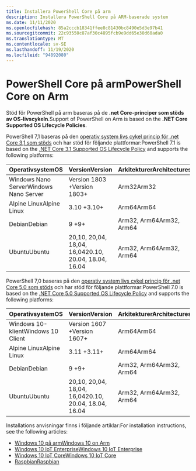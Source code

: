 ```yaml
---
title: Installera PowerShell Core på arm
description: Installera PowerShell Core på ARM-baserade system
ms.date: 11/11/2020
ms.openlocfilehash: 85a2cccb18341ffee8c81430bc8490e5d3e97b41
ms.sourcegitcommit: 22c93550c87af30c4895fcb9e9dd65e30d60ada0
ms.translationtype: MT
ms.contentlocale: sv-SE
ms.lasthandoff: 11/19/2020
ms.locfileid: "94892080"
---
```

# <a name="powershell-core-on-arm"></a><span data-ttu-id="53d72-103">PowerShell Core på arm</span><span class="sxs-lookup"><span data-stu-id="53d72-103">PowerShell Core on Arm</span></span>

<span data-ttu-id="53d72-104">Stöd för PowerShell på arm baseras på de **.net Core-principer som stöds av OS-livscykeln**.</span><span class="sxs-lookup"><span data-stu-id="53d72-104">Support of PowerShell on Arm is based on the **.NET Core Supported OS Lifecycle Policies**.</span></span>

<span data-ttu-id="53d72-105">PowerShell 7,1 baseras på den [operativ system livs cykel princip för .net Core 3,1 som stöds](https://github.com/dotnet/core/blob/master/release-notes/3.1/3.1-supported-os.md) och har stöd för följande plattformar:</span><span class="sxs-lookup"><span data-stu-id="53d72-105">PowerShell 7.1 is based on the [.NET Core 3.1 Supported OS Lifecycle Policy](https://github.com/dotnet/core/blob/master/release-notes/3.1/3.1-supported-os.md) and supports the following platforms:</span></span>

|         <span data-ttu-id="53d72-106">Operativsystem</span><span class="sxs-lookup"><span data-stu-id="53d72-106">OS</span></span>          |          <span data-ttu-id="53d72-107">Version</span><span class="sxs-lookup"><span data-stu-id="53d72-107">Version</span></span>           | <span data-ttu-id="53d72-108">Arkitekturer</span><span class="sxs-lookup"><span data-stu-id="53d72-108">Architectures</span></span> |          <span data-ttu-id="53d72-109">Livscykel</span><span class="sxs-lookup"><span data-stu-id="53d72-109">Lifecycle</span></span>           |
| ------------------- | -------------------------- | ------------- | ---------------------------- |
| <span data-ttu-id="53d72-110">Windows Nano Server</span><span class="sxs-lookup"><span data-stu-id="53d72-110">Windows Nano Server</span></span> | <span data-ttu-id="53d72-111">Version 1803 +</span><span class="sxs-lookup"><span data-stu-id="53d72-111">Version 1803+</span></span>              | <span data-ttu-id="53d72-112">Arm32</span><span class="sxs-lookup"><span data-stu-id="53d72-112">Arm32</span></span>         | <span data-ttu-id="53d72-113">[Windows][Windows-lifecycle]</span><span class="sxs-lookup"><span data-stu-id="53d72-113">[Windows][Windows-lifecycle]</span></span> |
| <span data-ttu-id="53d72-114">Alpine Linux</span><span class="sxs-lookup"><span data-stu-id="53d72-114">Alpine Linux</span></span>        | <span data-ttu-id="53d72-115">3.10 +</span><span class="sxs-lookup"><span data-stu-id="53d72-115">3.10+</span></span>                      | <span data-ttu-id="53d72-116">Arm64</span><span class="sxs-lookup"><span data-stu-id="53d72-116">Arm64</span></span>         | <span data-ttu-id="53d72-117">[Alpina][Alpine-lifecycle]</span><span class="sxs-lookup"><span data-stu-id="53d72-117">[Alpine][Alpine-lifecycle]</span></span>   |
| <span data-ttu-id="53d72-118">Debian</span><span class="sxs-lookup"><span data-stu-id="53d72-118">Debian</span></span>              | <span data-ttu-id="53d72-119">9 +</span><span class="sxs-lookup"><span data-stu-id="53d72-119">9+</span></span>                         | <span data-ttu-id="53d72-120">Arm32, Arm64</span><span class="sxs-lookup"><span data-stu-id="53d72-120">Arm32, Arm64</span></span>  | <span data-ttu-id="53d72-121">[Debian][Debian-lifecycle]</span><span class="sxs-lookup"><span data-stu-id="53d72-121">[Debian][Debian-lifecycle]</span></span>   |
| <span data-ttu-id="53d72-122">Ubuntu</span><span class="sxs-lookup"><span data-stu-id="53d72-122">Ubuntu</span></span>              | <span data-ttu-id="53d72-123">20,10, 20,04, 18,04, 16,04</span><span class="sxs-lookup"><span data-stu-id="53d72-123">20.10, 20.04, 18.04, 16.04</span></span> | <span data-ttu-id="53d72-124">Arm32, Arm64</span><span class="sxs-lookup"><span data-stu-id="53d72-124">Arm32, Arm64</span></span>  | <span data-ttu-id="53d72-125">[Ubuntu][Ubuntu-lifecycle]</span><span class="sxs-lookup"><span data-stu-id="53d72-125">[Ubuntu][Ubuntu-lifecycle]</span></span>   |

<span data-ttu-id="53d72-126">PowerShell 7,0 baseras på den [operativ system livs cykel princip för .net Core 5,0 som stöds](https://github.com/dotnet/core/blob/master/release-notes/5.0/5.0-supported-os.md) och har stöd för följande plattformar:</span><span class="sxs-lookup"><span data-stu-id="53d72-126">PowerShell 7.0 is based on the [.NET Core 5.0 Supported OS Lifecycle Policy](https://github.com/dotnet/core/blob/master/release-notes/5.0/5.0-supported-os.md) and supports the following platforms:</span></span>

|        <span data-ttu-id="53d72-127">Operativsystem</span><span class="sxs-lookup"><span data-stu-id="53d72-127">OS</span></span>         |          <span data-ttu-id="53d72-128">Version</span><span class="sxs-lookup"><span data-stu-id="53d72-128">Version</span></span>           | <span data-ttu-id="53d72-129">Arkitekturer</span><span class="sxs-lookup"><span data-stu-id="53d72-129">Architectures</span></span> |          <span data-ttu-id="53d72-130">Livscykel</span><span class="sxs-lookup"><span data-stu-id="53d72-130">Lifecycle</span></span>           |
| ----------------- | -------------------------- | ------------- | ---------------------------- |
| <span data-ttu-id="53d72-131">Windows 10-klient</span><span class="sxs-lookup"><span data-stu-id="53d72-131">Windows 10 Client</span></span> | <span data-ttu-id="53d72-132">Version 1607 +</span><span class="sxs-lookup"><span data-stu-id="53d72-132">Version 1607+</span></span>              | <span data-ttu-id="53d72-133">Arm64</span><span class="sxs-lookup"><span data-stu-id="53d72-133">Arm64</span></span>         | <span data-ttu-id="53d72-134">[Windows][Windows-lifecycle]</span><span class="sxs-lookup"><span data-stu-id="53d72-134">[Windows][Windows-lifecycle]</span></span> |
| <span data-ttu-id="53d72-135">Alpine Linux</span><span class="sxs-lookup"><span data-stu-id="53d72-135">Alpine Linux</span></span>      | <span data-ttu-id="53d72-136">3.11 +</span><span class="sxs-lookup"><span data-stu-id="53d72-136">3.11+</span></span>                      | <span data-ttu-id="53d72-137">Arm64</span><span class="sxs-lookup"><span data-stu-id="53d72-137">Arm64</span></span>         | <span data-ttu-id="53d72-138">[Alpina][Alpine-lifecycle]</span><span class="sxs-lookup"><span data-stu-id="53d72-138">[Alpine][Alpine-lifecycle]</span></span>   |
| <span data-ttu-id="53d72-139">Debian</span><span class="sxs-lookup"><span data-stu-id="53d72-139">Debian</span></span>            | <span data-ttu-id="53d72-140">9 +</span><span class="sxs-lookup"><span data-stu-id="53d72-140">9+</span></span>                         | <span data-ttu-id="53d72-141">Arm32, Arm64</span><span class="sxs-lookup"><span data-stu-id="53d72-141">Arm32, Arm64</span></span>  | <span data-ttu-id="53d72-142">[Debian][Debian-lifecycle]</span><span class="sxs-lookup"><span data-stu-id="53d72-142">[Debian][Debian-lifecycle]</span></span>   |
| <span data-ttu-id="53d72-143">Ubuntu</span><span class="sxs-lookup"><span data-stu-id="53d72-143">Ubuntu</span></span>            | <span data-ttu-id="53d72-144">20,10, 20,04, 18,04, 16,04</span><span class="sxs-lookup"><span data-stu-id="53d72-144">20.10, 20.04, 18.04, 16.04</span></span> | <span data-ttu-id="53d72-145">Arm32, Arm64</span><span class="sxs-lookup"><span data-stu-id="53d72-145">Arm32, Arm64</span></span>  | <span data-ttu-id="53d72-146">[Ubuntu][Ubuntu-lifecycle]</span><span class="sxs-lookup"><span data-stu-id="53d72-146">[Ubuntu][Ubuntu-lifecycle]</span></span>   |

[Windows-lifecycle]: https://support.microsoft.com/help/13853/windows-lifecycle-fact-sheet
[Alpine-lifecycle]: https://wiki.alpinelinux.org/wiki/Alpine_Linux:Releases
[Debian-lifecycle]: https://wiki.debian.org/DebianReleases
[Ubuntu-lifecycle]: https://wiki.ubuntu.com/Releases

<span data-ttu-id="53d72-147">Installations anvisningar finns i följande artiklar:</span><span class="sxs-lookup"><span data-stu-id="53d72-147">For installation instructions, see the following articles:</span></span>

- [<span data-ttu-id="53d72-148">Windows 10 på arm</span><span class="sxs-lookup"><span data-stu-id="53d72-148">Windows 10 on Arm</span></span>](installing-powershell-core-on-windows.md#installing-the-zip-package)
- [<span data-ttu-id="53d72-149">Windows 10 IoT Enterprise</span><span class="sxs-lookup"><span data-stu-id="53d72-149">Windows 10 IoT Enterprise</span></span>](installing-powershell-core-on-windows.md#deploying-on-windows-10-iot-enterprise)
- [<span data-ttu-id="53d72-150">Windows 10 IoT Core</span><span class="sxs-lookup"><span data-stu-id="53d72-150">Windows 10 IoT Core</span></span>](installing-powershell-core-on-windows.md#deploying-on-windows-10-iot-core)
- [<span data-ttu-id="53d72-151">Raspbian</span><span class="sxs-lookup"><span data-stu-id="53d72-151">Raspbian</span></span>](installing-powershell-core-on-linux.md#raspbian)
